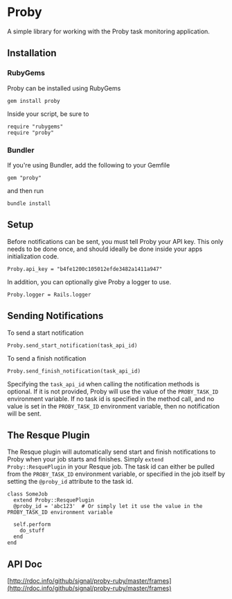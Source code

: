 # Proby
A simple library for working with the Proby task monitoring application.


Installation
------------

### RubyGems ###
Proby can be installed using RubyGems

    gem install proby

Inside your script, be sure to

    require "rubygems"
    require "proby"

### Bundler ###
If you're using Bundler, add the following to your Gemfile

    gem "proby"

and then run

    bundle install


Setup
-----
Before notifications can be sent, you must tell Proby your API key.  This only needs to be done once,
and should ideally be done inside your apps initialization code.

    Proby.api_key = "b4fe1200c105012efde3482a1411a947"

In addition, you can optionally give Proby a logger to use.

    Proby.logger = Rails.logger


Sending Notifications
---------------------
To send a start notification

    Proby.send_start_notification(task_api_id)

To send a finish notification

    Proby.send_finish_notification(task_api_id)

Specifying the `task_api_id` when calling the notification methods is optional.  If it is not provided,
Proby will use the value of the `PROBY_TASK_ID` environment variable.  If no task id is specified
in the method call, and no value is set in the `PROBY_TASK_ID` environment variable, then no notification
will be sent.


The Resque Plugin
-----------------
The Resque plugin will automatically send start and finish notifications to Proby when your job
starts and finishes.  Simply `extend Proby::ResquePlugin` in your Resque job.  The task id
can either be pulled from the `PROBY_TASK_ID` environment variable, or specified in the job itself
by setting the `@proby_id` attribute to the task id.

    class SomeJob
      extend Proby::ResquePlugin
      @proby_id = 'abc123'  # Or simply let it use the value in the PROBY_TASK_ID environment variable

      self.perform
        do_stuff
      end
    end


API Doc
-------
[http://rdoc.info/github/signal/proby-ruby/master/frames](http://rdoc.info/github/signal/proby-ruby/master/frames)

